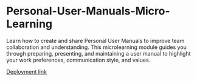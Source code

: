 # Personal-User-Manuals-Micro-Learning
Learn how to create and share Personal User Manuals to improve team collaboration and understanding. This microlearning module guides you through preparing, presenting, and maintaining a user manual to highlight your work preferences, communication style, and values.

[Deployment link](https://anchetadev.github.io/Personal-User-Manuals-Micro-Learning/)
